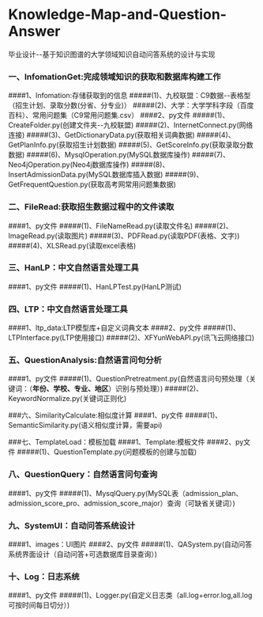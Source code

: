 # Knowledge-Map-and-Question-Answer
毕业设计--基于知识图谱的大学领域知识自动问答系统的设计与实现
### 一、InfomationGet:完成领域知识的获取和数据库构建工作
####1、Infomation:存储获取到的信息
#####(1)、九校联盟：C9数据--表格型（招生计划、录取分数(分省、分专业)）
#####(2)、大学：大学学科字段（百度百科）、常用问题集（C9常用问题集.csv）
####2、py文件
#####(1)、CreateFolder.py(创建文件夹--九校联盟)
#####(2)、InternetConnect.py(网络连接)
#####(3)、GetDictionaryData.py(获取相关词典数据)
#####(4)、GetPlanInfo.py(获取招生计划数据)
#####(5)、GetScoreInfo.py(获取录取分数数据)
#####(6)、MysqlOperation.py(MySQL数据库操作)
#####(7)、Neo4jOperation.py(Neo4j数据库操作)
#####(8)、InsertAdmissionData.py(MySQL数据库插入数据)
#####(9)、GetFrequentQuestion.py(获取高考网常用问题集数据)

### 二、FileRead:获取招生数据过程中的文件读取
####1、py文件
#####(1)、FileNameRead.py(读取文件名)
#####(2)、ImageRead.py(读取图片)
#####(3)、PDFRead.py(读取PDF(表格、文字))
#####(4)、XLSRead.py(读取excel表格)

### 三、HanLP：中文自然语言处理工具
####1、py文件
#####(1)、HanLPTest.py(HanLP测试)

### 四、LTP：中文自然语言处理工具
####1、ltp_data:LTP模型库+自定义词典文本
####2、py文件
#####(1)、LTPInterface.py(LTP使用接口)
#####(2)、XFYunWebAPI.py(讯飞云网络接口)

### 五、QuestionAnalysis:自然语言问句分析
####1、py文件
#####(1)、QuestionPretreatment.py(自然语言问句预处理（关键词：（**年份、学校、专业、地区**）识别与预处理）)
#####(2)、KeywordNormalize.py(关键词正则化)

###六、SimilarityCalculate:相似度计算
####1、py文件
#####(1)、SemanticSimilarity.py(语义相似度计算，需要api)

###七、TemplateLoad：模板加载
####1、Template:模板文件
####2、py文件
#####(1)、QuestionTemplate.py(问题模板的创建与加载)

### 八、QuestionQuery：自然语言问句查询
####1、py文件
#####(1)、MysqlQuery.py(MySQL表（admission_plan、admission_score_pro、admission_score_major）查询（可缺省关键词）)

### 九、SystemUI：自动问答系统设计
####1、images：UI图片
####2、py文件
#####(1)、QASystem.py(自动问答系统界面设计（自动问答+可选数据库目录查询）)

### 十、Log：日志系统
####1、py文件
#####(1)、Logger.py(自定义日志类（all.log+error.log,all.log可按时间每日切分）)
